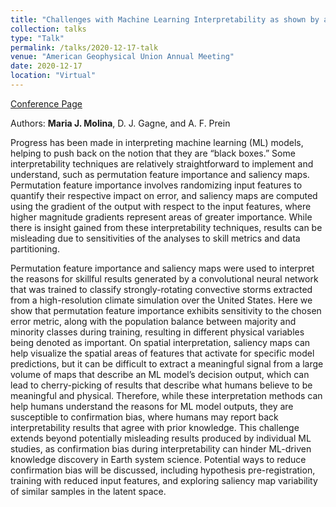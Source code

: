 ```yaml
---
title: "Challenges with Machine Learning Interpretability as shown by a Climate Study"
collection: talks
type: "Talk"
permalink: /talks/2020-12-17-talk
venue: "American Geophysical Union Annual Meeting"
date: 2020-12-17
location: "Virtual"
---
```


[Conference Page](https://agu.confex.com/agu/fm20/webprogram/Paper765112.html)

Authors: **Maria J. Molina**, D. J. Gagne, and A. F. Prein

Progress has been made in interpreting machine learning (ML) models, helping to push back on the notion that they are “black boxes.” Some interpretability techniques are relatively straightforward to implement and understand, such as permutation feature importance and saliency maps. Permutation feature importance involves randomizing input features to quantify their respective impact on error, and saliency maps are computed using the gradient of the output with respect to the input features, where higher magnitude gradients represent areas of greater importance. While there is insight gained from these interpretability techniques, results can be misleading due to sensitivities of the analyses to skill metrics and data partitioning.

Permutation feature importance and saliency maps were used to interpret the reasons for skillful results generated by a convolutional neural network that was trained to classify strongly-rotating convective storms extracted from a high-resolution climate simulation over the United States. Here we show that permutation feature importance exhibits sensitivity to the chosen error metric, along with the population balance between majority and minority classes during training, resulting in different physical variables being denoted as important. On spatial interpretation, saliency maps can help visualize the spatial areas of features that activate for specific model predictions, but it can be difficult to extract a meaningful signal from a large volume of maps that describe an ML model’s decision output, which can lead to cherry-picking of results that describe what humans believe to be meaningful and physical. Therefore, while these interpretation methods can help humans understand the reasons for ML model outputs, they are susceptible to confirmation bias, where humans may report back interpretability results that agree with prior knowledge. This challenge extends beyond potentially misleading results produced by individual ML studies, as confirmation bias during interpretability can hinder ML-driven knowledge discovery in Earth system science. Potential ways to reduce confirmation bias will be discussed, including hypothesis pre-registration, training with reduced input features, and exploring saliency map variability of similar samples in the latent space.

